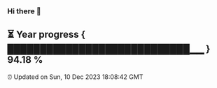 ### Hi there 👋
⏳ Year progress { ████████████████████████████▁▁ } 94.18 %
---
⏰ Updated on Sun, 10 Dec 2023 18:08:42 GMT


